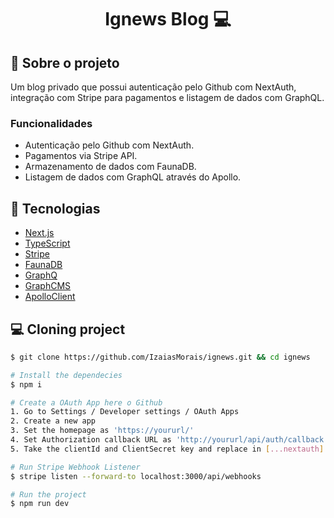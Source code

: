 <h1 align='center'>
Ignews Blog 💻
</h1>


## 📃 Sobre o projeto

Um blog privado que possui autenticação pelo Github com NextAuth, integração com Stripe para pagamentos e listagem de dados com GraphQL.

### Funcionalidades

- Autenticação pelo Github com NextAuth.
- Pagamentos via Stripe API.
- Armazenamento de dados com FaunaDB.
- Listagem de dados com GraphQL através do Apollo.

## 🚀 Tecnologias

- [Next.js](https://nextjs.org/)
- [TypeScript](https://www.typescriptlang.org/)
- [Stripe](https://stripe.com/en-br)
- [FaunaDB](https://fauna.com/)
- [GraphQ](https://graphql.org/)
- [GraphCMS](https://hygraph.com/)
- [ApolloClient](https://www.apollographql.com/docs/react/)

## 💻 Cloning project

```bash
$ git clone https://github.com/IzaiasMorais/ignews.git && cd ignews
```

```bash
# Install the dependecies
$ npm i

# Create a OAuth App here o Github
1. Go to Settings / Developer settings / OAuth Apps
2. Create a new app
3. Set the homepage as 'https://yoururl/'
4. Set Authorization callback URL as 'http://yoururl/api/auth/callback'
5. Take the clientId and ClientSecret key and replace in [...nextauth].ts on the code

# Run Stripe Webhook Listener
$ stripe listen --forward-to localhost:3000/api/webhooks

# Run the project
$ npm run dev
```





